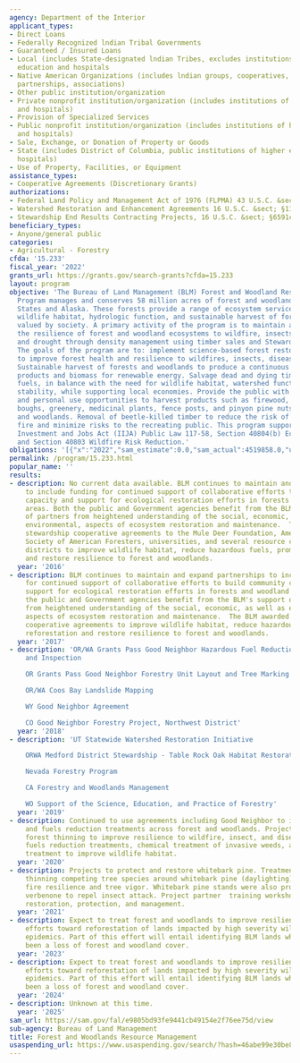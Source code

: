 ```yaml
---
agency: Department of the Interior
applicant_types:
- Direct Loans
- Federally Recognized lndian Tribal Governments
- Guaranteed / Insured Loans
- Local (includes State-designated lndian Tribes, excludes institutions of higher
  education and hospitals
- Native American Organizations (includes lndian groups, cooperatives, corporations,
  partnerships, associations)
- Other public institution/organization
- Private nonprofit institution/organization (includes institutions of higher education
  and hospitals)
- Provision of Specialized Services
- Public nonprofit institution/organization (includes institutions of higher education
  and hospitals)
- Sale, Exchange, or Donation of Property or Goods
- State (includes District of Columbia, public institutions of higher education and
  hospitals)
- Use of Property, Facilities, or Equipment
assistance_types:
- Cooperative Agreements (Discretionary Grants)
authorizations:
- Federal Land Policy and Management Act of 1976 (FLPMA) 43 U.S.C. &sect; §1737,(b).
- Watershed Restoration and Enhancement Agreements 16 U.S.C. &sect; §1101 (b).
- Stewardship End Results Contracting Projects, 16 U.S.C. &sect; §6591c(c).
beneficiary_types:
- Anyone/general public
categories:
- Agricultural - Forestry
cfda: '15.233'
fiscal_year: '2022'
grants_url: https://grants.gov/search-grants?cfda=15.233
layout: program
objective: 'The Bureau of Land Management (BLM) Forest and Woodland Resource Management
  Program manages and conserves 58 million acres of forest and woodland in 12 western
  States and Alaska. These forests provide a range of ecosystem services including
  wildlife habitat, hydrologic function, and sustainable harvest of forest products
  valued by society. A primary activity of the program is to maintain and improve
  the resilience of forest and woodland ecosystems to wildfire, insects, disease,
  and drought through density management using timber sales and Stewardship agreements.
  The goals of the program are to: implement science-based forest restoration projects
  to improve forest health and resilience to wildfires, insects, disease, and drought.
  Sustainable harvest of forests and woodlands to produce a continuous supply of wood
  products and biomass for renewable energy. Salvage dead and dying timber to reduce
  fuels, in balance with the need for wildlife habitat, watershed function, and soil
  stability, while supporting local economies. Provide the public with commercial
  and personal use opportunities to harvest products such as firewood, Christmas trees,
  boughs, greenery, medicinal plants, fence posts, and pinyon pine nuts from forests
  and woodlands. Removal of beetle-killed timber to reduce the risk of catastrophic
  fire and minimize risks to the recreating public. This program supports the Infrastructure
  Investment and Jobs Act (IIJA) Public Law 117-58, Section 40804(b) Ecosystem Restoration
  and Section 40803 Wildfire Risk Reduction.'
obligations: '[{"x":"2022","sam_estimate":0.0,"sam_actual":4519858.0,"usa_spending_actual":14535917.98},{"x":"2023","sam_estimate":500000.0,"sam_actual":409890.0,"usa_spending_actual":23975418.26},{"x":"2024","sam_estimate":500000.0,"sam_actual":0.0,"usa_spending_actual":1085511.14}]'
permalink: /program/15.233.html
popular_name: ''
results:
- description: No current data available. BLM continues to maintain and expand partnerships
    to include funding for continued support of collaborative efforts to build community
    capacity and support for ecological restoration efforts in forests and woodland
    areas. Both the public and Government agencies benefit from the BLM's support
    of partners from heightened understanding of the social, economic, as well as
    environmental, aspects of ecosystem restoration and maintenance.  The BLM awarded
    stewardship cooperative agreements to the Mule Deer Foundation, American Forests,
    Society of American Foresters, universities, and several resource conservation
    districts to improve wildlife habitat, reduce hazardous fuels, promote reforestation
    and restore resilience to forest and woodlands.
  year: '2016'
- description: BLM continues to maintain and expand partnerships to include funding
    for continued support of collaborative efforts to build community capacity and
    support for ecological restoration efforts in forests and woodland areas. Both
    the public and Government agencies benefit from the BLM's support of partners
    from heightened understanding of the social, economic, as well as environmental,
    aspects of ecosystem restoration and maintenance.  The BLM awarded stewardship
    cooperative agreements to improve wildlife habitat, reduce hazardous fuels, promote
    reforestation and restore resilience to forest and woodlands.
  year: '2017'
- description: 'OR/WA Grants Pass Good Neighbor Hazardous Fuel Reduction Unit Layout
    and Inspection

    OR Grants Pass Good Neighbor Forestry Unit Layout and Tree Marking

    OR/WA Coos Bay Landslide Mapping

    WY Good Neighbor Agreement

    CO Good Neighbor Forestry Project, Northwest District'
  year: '2018'
- description: 'UT Statewide Watershed Restoration Initiative

    ORWA Medford District Stewardship - Table Rock Oak Habitat Restoration

    Nevada Forestry Program

    CA Forestry and Woodlands Management

    WO Support of the Science, Education, and Practice of Forestry'
  year: '2019'
- description: Continued to use agreements including Good Neighbor to implement restoration
    and fuels reduction treatments across forest and woodlands. Projects  included
    forest thinning to improve resilience to wildfire, insect, and disease, hazardous
    fuels reduction treatments, chemical treatment of invasive weeds, and vegetation
    treatment to improve wildlife habitat.
  year: '2020'
- description: Projects to protect and restore whitebark pine. Treatment included
    thinning competing tree species around whitebark pine (daylighting) to promote
    fire resilience and tree vigor. Whitebark pine stands were also protected using
    verbenone to repel insect attack. Project partner  training workshops on aspen
    restoration, protection, and management.
  year: '2021'
- description: Expect to treat forest and woodlands to improve resilience and to increase
    efforts toward reforestation of lands impacted by high severity wildfire and insect
    epidemics. Part of this effort will entail identifying BLM lands where there has
    been a loss of forest and woodland cover.
  year: '2023'
- description: Expect to treat forest and woodlands to improve resilience and to increase
    efforts toward reforestation of lands impacted by high severity wildfire and insect
    epidemics. Part of this effort will entail identifying BLM lands where there has
    been a loss of forest and woodland cover.
  year: '2024'
- description: Unknown at this time.
  year: '2025'
sam_url: https://sam.gov/fal/e9805bd93fe9441cb49154e2f76ee75d/view
sub-agency: Bureau of Land Management
title: Forest and Woodlands Resource Management
usaspending_url: https://www.usaspending.gov/search/?hash=46abe99e30be8806a24422e7558ac018
---
```


